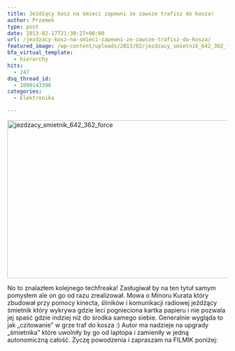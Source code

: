 ```yaml
---
title: Jeżdżący kosz na śmieci zapewni że zawsze trafisz do kosza!
author: Przemek
type: post
date: 2013-02-17T21:30:27+00:00
url: /jezdzacy-kosz-na-smieci-zapewni-ze-zawsze-trafisz-do-kosza/
featured_image: /wp-content/uploads/2013/02/jezdzacy_smietnik_642_362_force.jpg
bfa_virtual_template:
  - hierarchy
hits:
  - 247
dsq_thread_id:
  - 1090143396
categories:
  - Elektronika

---
```

[<img class="aligncenter size-full wp-image-2092" alt="jezdzacy_smietnik_642_362_force" src="http://techfreak.pl/wp-content/uploads/2013/02/jezdzacy_smietnik_642_362_force.jpg" width="642" height="362" />][1]

No to znalazłem kolejnego techfreaka! Zasługiwał by na ten tytuł samym pomysłem ale on go od razu zrealizował. Mowa o Minoru Kurata który zbudował przy pomocy kinecta, śliników i komunikacji radiowej jeżdżący śmietnik który wykrywa gdzie leci pognieciona kartka papieru i nie pozwala jej spaść gdzie indziej niż do środka samego siebie. Generalnie wygląda to jak &#8222;czitowanie&#8221; w grze traf do kosza :) Autor ma nadzieje na upgrady &#8222;śmietnika&#8221; które uwolniły by go od laptopa i zamieniły w jedną autonomiczną całość. Życzę powodzenia i zapraszam na FILMIK poniżej:

&nbsp;

 [1]: http://techfreak.pl/wp-content/uploads/2013/02/jezdzacy_smietnik_642_362_force.jpg